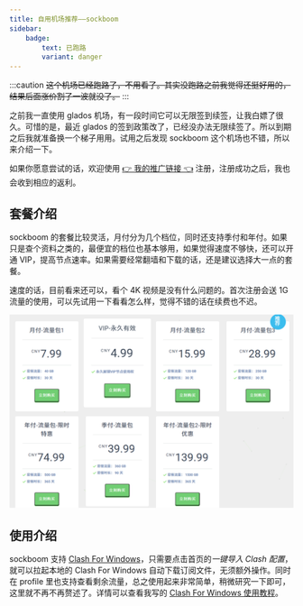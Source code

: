 ```yaml
---
title: 自用机场推荐——sockboom
sidebar:
    badge:
        text: 已跑路
        variant: danger
---
```


:::caution
~~这个机场已经跑路了，不用看了。其实没跑路之前我觉得还挺好用的，结果后面涨价割了一波就没了。~~
:::

之前我一直使用 glados 机场，有一段时间它可以无限签到续签，让我白嫖了很久。可惜的是，最近 glados 的签到政策改了，已经没办法无限续签了。所以到期之后我就准备换一个梯子用用。试用之后发现 sockboom 这个机场也不错，所以来介绍一下。

如果你愿意尝试的话，欢迎使用 [👉 我的推广链接 👈](https://sockboom.love/auth/register?affid=914092) 注册，注册成功之后，我也会收到相应的返利。

## 套餐介绍

sockboom 的套餐比较灵活，月付分为几个档位，同时还支持季付和年付。如果只是查个资料之类的，最便宜的档位也基本够用，如果觉得速度不够快，还可以开通 VIP，提高节点速率。如果需要经常翻墙和下载的话，还是建议选择大一点的套餐。

速度的话，目前看来还可以，看个 4K 视频是没有什么问题的。首次注册会送 1G 流量的使用，可以先试用一下看看怎么样，觉得不错的话在续费也不迟。

![套餐](../../../assets/image/sockboom-pricing.png)

## 使用介绍

sockboom 支持 [Clash For Windows](/proxy/cfw)，只需要点击首页的*一键导入 Clash 配置*，就可以拉起本地的 Clash For Windows 自动下载订阅文件，无须额外操作。同时在 profile 里也支持查看剩余流量，总之使用起来非常简单，稍微研究一下即可，这里就不再不再赘述了。详情可以查看我写的 [Clash For Windows 使用教程](/proxy/cfw)。
